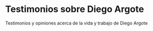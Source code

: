 # Testimonios sobre Diego Argote

Testimonios y opiniones acerca de la vida y trabajo de Diego Argote

